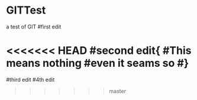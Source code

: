 GITTest
=======

a test of GIT
#first edit

<<<<<<< HEAD
#second edit{
#This means nothing
#even it seams so
#}
=======
#third edit
#4th edit
>>>>>>> master
